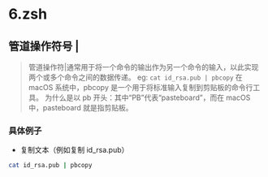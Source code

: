 <!--
 * @Author       : JK
 * @Date         : 2023-05-18 10:41:56
 * @LastEditors  : JK
 * @LastEditTime : 2023-05-18 10:48:11
 * @FilePath     : /docs/基石/git、shell、npm、Vim、IDE相关操作/6.zsh.md
 * @Description  :
 * Copyright 2023 OBKoro1, All Rights Reserved.
 * 2023-05-18 10:41:56
-->

# 6.zsh

## 管道操作符号 |

> 管道操作符|通常用于将一个命令的输出作为另一个命令的输入，以此实现两个或多个命令之间的数据传递。
> eg: `cat id_rsa.pub | pbcopy`
> 在 macOS 系统中，pbcopy 是一个用于将标准输入复制到剪贴板的命令行工具。
> 为什么是以 pb 开头：其中“PB”代表“pasteboard”，而在 macOS 中，pasteboard 就是指剪贴板。

### 具体例子

- 复制文本（例如复制 id_rsa.pub）

```bash
cat id_rsa.pub | pbcopy
```
